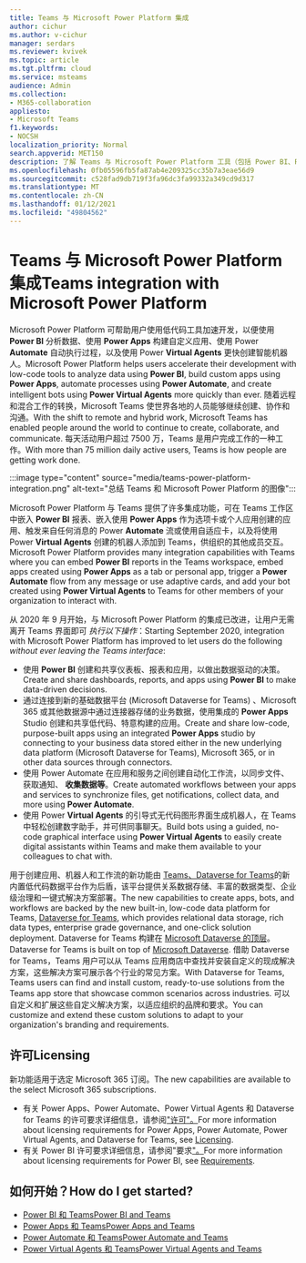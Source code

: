 ```yaml
---
title: Teams 与 Microsoft Power Platform 集成
author: cichur
ms.author: v-cichur
manager: serdars
ms.reviewer: kvivek
ms.topic: article
ms.tgt.pltfrm: cloud
ms.service: msteams
audience: Admin
ms.collection:
- M365-collaboration
appliesto:
- Microsoft Teams
f1.keywords:
- NOCSH
localization_priority: Normal
search.appverid: MET150
description: 了解 Teams 与 Microsoft Power Platform 工具（包括 Power BI、Power 应用、Power automate 和 Power Virtual Agents）的集成。
ms.openlocfilehash: 0fb05596fb5fa87ab4e209325cc35b7a3eae56d9
ms.sourcegitcommit: c528fad9db719f3fa96dc3fa99332a349cd9d317
ms.translationtype: MT
ms.contentlocale: zh-CN
ms.lasthandoff: 01/12/2021
ms.locfileid: "49804562"
---
```

# <a name="teams-integration-with-microsoft-power-platform"></a><span data-ttu-id="558a7-103">Teams 与 Microsoft Power Platform 集成</span><span class="sxs-lookup"><span data-stu-id="558a7-103">Teams integration with Microsoft Power Platform</span></span>

<span data-ttu-id="558a7-104">Microsoft Power Platform 可帮助用户使用低代码工具加速开发，以便使用 **Power BI** 分析数据、使用 **Power Apps** 构建自定义应用、使用 Power **Automate** 自动执行过程，以及使用 Power **Virtual Agents** 更快创建智能机器人。</span><span class="sxs-lookup"><span data-stu-id="558a7-104">Microsoft Power Platform helps users accelerate their development with low-code tools to analyze data using **Power BI**, build custom apps using **Power Apps**, automate processes using **Power Automate**, and create intelligent bots using **Power Virtual Agents** more quickly than ever.</span></span> <span data-ttu-id="558a7-105">随着远程和混合工作的转换，Microsoft Teams 使世界各地的人员能够继续创建、协作和沟通。</span><span class="sxs-lookup"><span data-stu-id="558a7-105">With the shift to remote and hybrid work, Microsoft Teams has enabled people around the world to continue to create, collaborate, and communicate.</span></span> <span data-ttu-id="558a7-106">每天活动用户超过 7500 万，Teams 是用户完成工作的一种工作。</span><span class="sxs-lookup"><span data-stu-id="558a7-106">With more than 75 million daily active users, Teams is how people are getting work done.</span></span>

:::image type="content" source="media/teams-power-platform-integration.png" alt-text="总结 Teams 和 Microsoft Power Platform 的图像":::

<span data-ttu-id="558a7-108">Microsoft Power Platform 与 Teams 提供了许多集成功能，可在 Teams 工作区中嵌入 **Power BI** 报表、嵌入使用 **Power Apps** 作为选项卡或个人应用创建的应用、触发来自任何消息的 Power **Automate** 流或使用自适应卡，以及将使用 Power **Virtual Agents** 创建的机器人添加到 Teams，供组织的其他成员交互。</span><span class="sxs-lookup"><span data-stu-id="558a7-108">Microsoft Power Platform provides many integration capabilities with Teams where you can embed **Power BI** reports in the Teams workspace, embed apps created using **Power Apps** as a tab or personal app, trigger a **Power Automate** flow from any message or use adaptive cards, and add your bot created using **Power Virtual Agents** to Teams for other members of your organization to interact with.</span></span>

<span data-ttu-id="558a7-109">从 2020 年 9 月开始，与 Microsoft Power Platform 的集成已改进，让用户无需离开 Teams 界面即可 *执行以下操作*：</span><span class="sxs-lookup"><span data-stu-id="558a7-109">Starting September 2020, integration with Microsoft Power Platform has improved to let users do the following *without ever leaving the Teams interface*:</span></span>

- <span data-ttu-id="558a7-110">使用 **Power BI** 创建和共享仪表板、报表和应用，以做出数据驱动的决策。</span><span class="sxs-lookup"><span data-stu-id="558a7-110">Create and share dashboards, reports, and apps using **Power BI** to make data-driven decisions.</span></span>
- <span data-ttu-id="558a7-111">通过连接到新的基础数据平台 (Microsoft Dataverse for Teams) 、Microsoft 365 或其他数据源中通过连接器存储的业务数据，使用集成的 **Power Apps** Studio 创建和共享低代码、特意构建的应用。</span><span class="sxs-lookup"><span data-stu-id="558a7-111">Create and share low-code, purpose-built apps using an integrated **Power Apps** studio by connecting to your business data stored either in the new underlying data platform (Microsoft Dataverse for Teams), Microsoft 365, or in other data sources through connectors.</span></span>
- <span data-ttu-id="558a7-112">使用 Power Automate 在应用和服务之间创建自动化工作流，以同步文件、获取通知、 **收集数据等**。</span><span class="sxs-lookup"><span data-stu-id="558a7-112">Create automated workflows between your apps and services to synchronize files, get notifications, collect data, and more using **Power Automate**.</span></span>
- <span data-ttu-id="558a7-113">使用 Power **Virtual Agents** 的引导式无代码图形界面生成机器人，在 Teams 中轻松创建数字助手，并可供同事聊天。</span><span class="sxs-lookup"><span data-stu-id="558a7-113">Build bots using a guided, no-code graphical interface using **Power Virtual Agents** to easily create digital assistants within Teams and make them available to your colleagues to chat with.</span></span>

<span data-ttu-id="558a7-114">用于创建应用、机器人和工作流的新功能由 [Teams、Dataverse for Teams](https://go.microsoft.com/fwlink/?linkid=2143541)的新内置低代码数据平台作为后盾，该平台提供关系数据存储、丰富的数据类型、企业级治理和一键式解决方案部署。</span><span class="sxs-lookup"><span data-stu-id="558a7-114">The new capabilities to create apps, bots, and workflows are backed by the new built-in, low-code data platform for Teams, [Dataverse for Teams](https://go.microsoft.com/fwlink/?linkid=2143541), which provides relational data storage, rich data types, enterprise grade governance, and one-click solution deployment.</span></span> <span data-ttu-id="558a7-115">Dataverse for Teams 构建在 [Microsoft Dataverse 的顶层](https://docs.microsoft.com/powerapps/maker/common-data-service/data-platform-intro)。</span><span class="sxs-lookup"><span data-stu-id="558a7-115">Dataverse for Teams is built on top of [Microsoft Dataverse](https://docs.microsoft.com/powerapps/maker/common-data-service/data-platform-intro).</span></span> <span data-ttu-id="558a7-116">借助 Dataverse for Teams，Teams 用户可以从 Teams 应用商店中查找并安装自定义的现成解决方案，这些解决方案可展示各个行业的常见方案。</span><span class="sxs-lookup"><span data-stu-id="558a7-116">With Dataverse for Teams, Teams users can find and install custom, ready-to-use solutions from the Teams app store that showcase common scenarios across industries.</span></span> <span data-ttu-id="558a7-117">可以自定义和扩展这些自定义解决方案，以适应组织的品牌和要求。</span><span class="sxs-lookup"><span data-stu-id="558a7-117">You can customize and extend these custom solutions to adapt to your organization's branding and requirements.</span></span>

## <a name="licensing"></a><span data-ttu-id="558a7-118">许可</span><span class="sxs-lookup"><span data-stu-id="558a7-118">Licensing</span></span>

<span data-ttu-id="558a7-119">新功能适用于选定 Microsoft 365 订阅。</span><span class="sxs-lookup"><span data-stu-id="558a7-119">The new capabilities are available to the select Microsoft 365 subscriptions.</span></span>

- <span data-ttu-id="558a7-120">有关 Power Apps、Power Automate、Power Virtual Agents 和 Dataverse for Teams 的许可要求详细信息，请参阅["许可"。](https://go.microsoft.com/fwlink/?linkid=2143647)</span><span class="sxs-lookup"><span data-stu-id="558a7-120">For more information about licensing requirements for Power Apps, Power Automate, Power Virtual Agents, and Dataverse for Teams, see [Licensing](https://go.microsoft.com/fwlink/?linkid=2143647).</span></span>
- <span data-ttu-id="558a7-121">有关 Power BI 许可要求详细信息，请参阅"要求["。](https://go.microsoft.com/fwlink/?linkid=2143490)</span><span class="sxs-lookup"><span data-stu-id="558a7-121">For more information about licensing requirements for Power BI, see [Requirements](https://go.microsoft.com/fwlink/?linkid=2143490).</span></span>
 
## <a name="how-do-i-get-started"></a><span data-ttu-id="558a7-122">如何开始？</span><span class="sxs-lookup"><span data-stu-id="558a7-122">How do I get started?</span></span>

- [<span data-ttu-id="558a7-123">Power BI 和 Teams</span><span class="sxs-lookup"><span data-stu-id="558a7-123">Power BI and Teams</span></span>](https://aka.ms/pbi-teams-docs)
- [<span data-ttu-id="558a7-124">Power Apps 和 Teams</span><span class="sxs-lookup"><span data-stu-id="558a7-124">Power Apps and Teams</span></span>](https://aka.ms/pa-teams-docs)
- [<span data-ttu-id="558a7-125">Power Automate 和 Teams</span><span class="sxs-lookup"><span data-stu-id="558a7-125">Power Automate and Teams</span></span>](https://aka.ms/pauto-teams-docs)
- [<span data-ttu-id="558a7-126">Power Virtual Agents 和 Teams</span><span class="sxs-lookup"><span data-stu-id="558a7-126">Power Virtual Agents and Teams</span></span>](https://aka.ms/pva-teams-docs)
